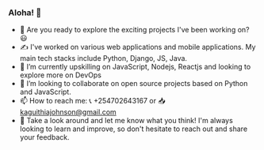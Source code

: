### Aloha! 👋

- 🔭 Are you ready to explore the exciting projects I've been working on? :smiley:
- :writing_hand: I've worked on various web applications and mobile applications. My main tech stacks include Python, Django, JS, Java.
- 🌱 I’m currently upskilling on JavaScript, Nodejs, Reactjs and looking to explore more on DevOps
- 👯 I’m looking to collaborate on open source projects based on Python and JavaScript.
- 📫 How to reach me: :telephone_receiver: +254702643167 or :inbox_tray: kaguithiajohnson@gmail.com
- :eyes: Take a look around and let me know what you think! I'm always looking to learn and improve, so don't hesitate to reach out and share your feedback.
